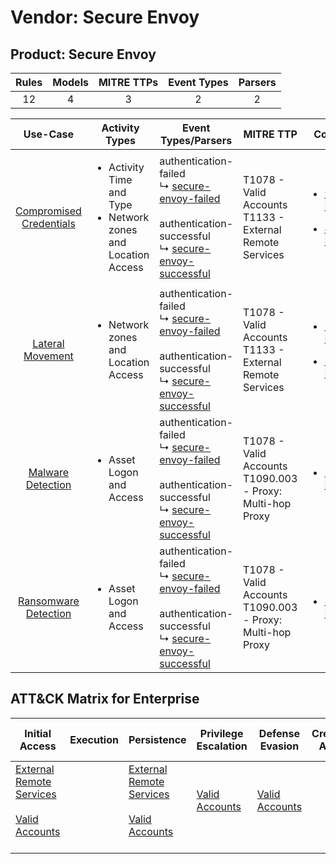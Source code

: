 Vendor: Secure Envoy
====================
Product: Secure Envoy
---------------------
| Rules | Models | MITRE TTPs | Event Types | Parsers |
|:-----:|:------:|:----------:|:-----------:|:-------:|
|  12   |   4    |     3      |      2      |    2    |

|                                  Use-Case                                  | Activity Types                                                                      | Event Types/Parsers                                                                                                                                                                                                      | MITRE TTP                                                        | Content                                                                                                                      |
|:--------------------------------------------------------------------------:| ----------------------------------------------------------------------------------- | ------------------------------------------------------------------------------------------------------------------------------------------------------------------------------------------------------------------------ | ---------------------------------------------------------------- | ---------------------------------------------------------------------------------------------------------------------------- |
| [Compromised Credentials](../../../UseCases/uc_compromised_credentials.md) | <ul><li>Activity Time  and Type</li><li>Network zones and Location Access</li></ul> |  authentication-failed<br> ↳ [secure-envoy-failed](Parsers/parserContent_secure-envoy-failed.md)<br><br> authentication-successful<br> ↳ [secure-envoy-successful](Parsers/parserContent_secure-envoy-successful.md)<br> | T1078 - Valid Accounts<br>T1133 - External Remote Services<br>   | [<ul><li>9 Rules</li></ul><ul><li>4 Models</li></ul>](Rules_Models/r_m_secure_envoy_secure_envoy_Compromised_Credentials.md) |
|        [Lateral Movement](../../../UseCases/uc_lateral_movement.md)        | <ul><li>Network zones and Location Access</li></ul>                                 |  authentication-failed<br> ↳ [secure-envoy-failed](Parsers/parserContent_secure-envoy-failed.md)<br><br> authentication-successful<br> ↳ [secure-envoy-successful](Parsers/parserContent_secure-envoy-successful.md)<br> | T1078 - Valid Accounts<br>T1133 - External Remote Services<br>   | [<ul><li>2 Rules</li></ul><ul><li>1 Models</li></ul>](Rules_Models/r_m_secure_envoy_secure_envoy_Lateral_Movement.md)        |
|       [Malware Detection](../../../UseCases/uc_malware_detection.md)       | <ul><li>Asset Logon and Access</li></ul>                                            |  authentication-failed<br> ↳ [secure-envoy-failed](Parsers/parserContent_secure-envoy-failed.md)<br><br> authentication-successful<br> ↳ [secure-envoy-successful](Parsers/parserContent_secure-envoy-successful.md)<br> | T1078 - Valid Accounts<br>T1090.003 - Proxy: Multi-hop Proxy<br> | [<ul><li>3 Rules</li></ul>](Rules_Models/r_m_secure_envoy_secure_envoy_Malware_Detection.md)                                 |
|    [Ransomware Detection](../../../UseCases/uc_ransomware_detection.md)    | <ul><li>Asset Logon and Access</li></ul>                                            |  authentication-failed<br> ↳ [secure-envoy-failed](Parsers/parserContent_secure-envoy-failed.md)<br><br> authentication-successful<br> ↳ [secure-envoy-successful](Parsers/parserContent_secure-envoy-successful.md)<br> | T1078 - Valid Accounts<br>T1090.003 - Proxy: Multi-hop Proxy<br> | [<ul><li>3 Rules</li></ul>](Rules_Models/r_m_secure_envoy_secure_envoy_Ransomware_Detection.md)                              |

ATT&CK Matrix for Enterprise
----------------------------
| Initial Access                                                                                                                                   | Execution | Persistence                                                                                                                                      | Privilege Escalation                                                | Defense Evasion                                                     | Credential Access | Discovery | Lateral Movement | Collection | Command and Control                                                                                                                       | Exfiltration | Impact |
| ------------------------------------------------------------------------------------------------------------------------------------------------ | --------- | ------------------------------------------------------------------------------------------------------------------------------------------------ | ------------------------------------------------------------------- | ------------------------------------------------------------------- | ----------------- | --------- | ---------------- | ---------- | ----------------------------------------------------------------------------------------------------------------------------------------- | ------------ | ------ |
| [External Remote Services](https://attack.mitre.org/techniques/T1133)<br><br>[Valid Accounts](https://attack.mitre.org/techniques/T1078)<br><br> |           | [External Remote Services](https://attack.mitre.org/techniques/T1133)<br><br>[Valid Accounts](https://attack.mitre.org/techniques/T1078)<br><br> | [Valid Accounts](https://attack.mitre.org/techniques/T1078)<br><br> | [Valid Accounts](https://attack.mitre.org/techniques/T1078)<br><br> |                   |           |                  |            | [Proxy: Multi-hop Proxy](https://attack.mitre.org/techniques/T1090/003)<br><br>[Proxy](https://attack.mitre.org/techniques/T1090)<br><br> |              |        |
